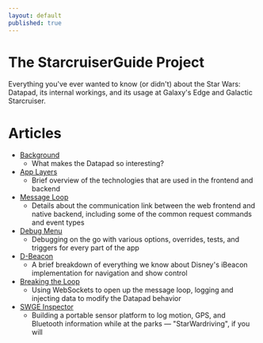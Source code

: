 ```yaml
---
layout: default
published: true
---
```


# The StarcruiserGuide Project

Everything you've ever wanted to know (or didn't) about the Star Wars: Datapad, its internal workings, and its usage at Galaxy's Edge and Galactic Starcruiser.

# Articles

* [Background](/background/)
  * What makes the Datapad so interesting?
* [App Layers](/app-layers/)
  * Brief overview of the technologies that are used in the frontend and backend
* [Message Loop](/message-loop/)
  * Details about the communication link between the web frontend and native backend, including some of the common request commands and event types
* [Debug Menu](/debug-menu/)
  * Debugging on the go with various options, overrides, tests, and triggers for every part of the app
* [D-Beacon](/dbeacon/)
  * A brief breakdown of everything we know about Disney's iBeacon implementation for navigation and show control
* [Breaking the Loop](/breaking-the-loop/)
  * Using WebSockets to open up the message loop, logging and injecting data to modify the Datapad behavior
* [SWGE Inspector](/swge-inspector/)
  * Building a portable sensor platform to log motion, GPS, and Bluetooth information while at the parks — "StarWardriving", if you will
